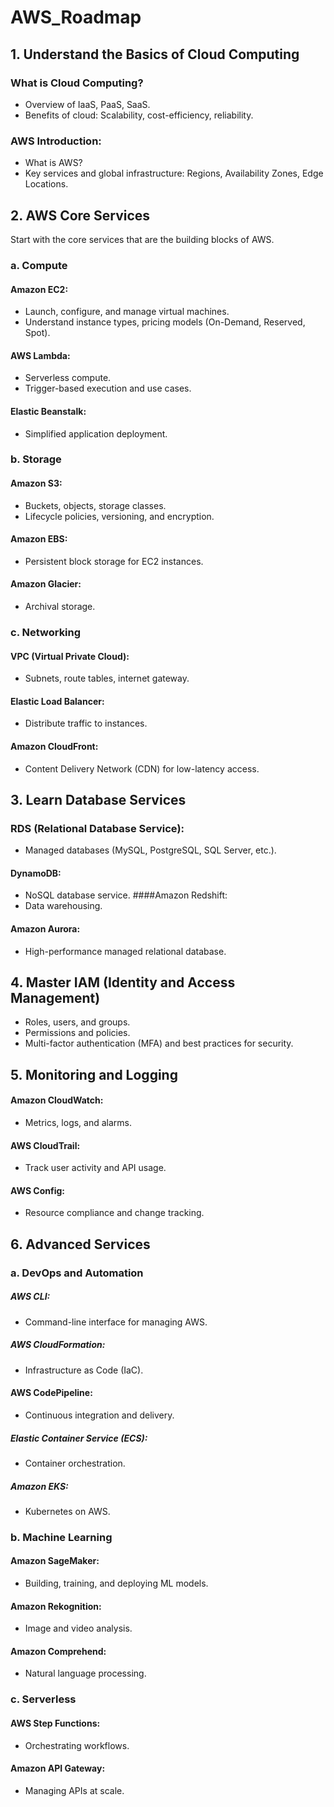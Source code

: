# AWS_Roadmap

## 1. Understand the Basics of Cloud Computing

### What is Cloud Computing?
- Overview of IaaS, PaaS, SaaS.
- Benefits of cloud: Scalability, cost-efficiency, reliability.
### AWS Introduction:
- What is AWS?
- Key services and global infrastructure: Regions, Availability Zones, Edge Locations.

## 2. AWS Core Services
Start with the core services that are the building blocks of AWS.

### a. Compute
#### Amazon EC2:
- Launch, configure, and manage virtual machines.
- Understand instance types, pricing models (On-Demand, Reserved, Spot).
#### AWS Lambda:
- Serverless compute.
- Trigger-based execution and use cases.
#### Elastic Beanstalk:
- Simplified application deployment.
### b. Storage
#### Amazon S3:
- Buckets, objects, storage classes.
- Lifecycle policies, versioning, and encryption.
#### Amazon EBS:
- Persistent block storage for EC2 instances.
#### Amazon Glacier:
- Archival storage.
### c. Networking
#### VPC (Virtual Private Cloud):
- Subnets, route tables, internet gateway.
#### Elastic Load Balancer:
- Distribute traffic to instances.
#### Amazon CloudFront:
- Content Delivery Network (CDN) for low-latency access.
## 3. Learn Database Services
### RDS (Relational Database Service):
- Managed databases (MySQL, PostgreSQL, SQL Server, etc.).
####  DynamoDB:
- NoSQL database service.
####Amazon Redshift:
- Data warehousing.
#### Amazon Aurora:
- High-performance managed relational database.

## 4. Master IAM (Identity and Access Management)
- Roles, users, and groups.
- Permissions and policies.
- Multi-factor authentication (MFA) and best practices for security.

## 5. Monitoring and Logging
#### Amazon CloudWatch:
- Metrics, logs, and alarms.
#### AWS CloudTrail:
- Track user activity and API usage.
#### AWS Config:
- Resource compliance and change tracking.

## 6. Advanced Services
### a. DevOps and Automation
##### AWS CLI:
- Command-line interface for managing AWS.
##### AWS CloudFormation:
- Infrastructure as Code (IaC).
#### AWS CodePipeline:
- Continuous integration and delivery.
##### Elastic Container Service (ECS):
- Container orchestration.
##### Amazon EKS:
- Kubernetes on AWS.
### b. Machine Learning
#### Amazon SageMaker:
- Building, training, and deploying ML models.
#### Amazon Rekognition:
- Image and video analysis.
#### Amazon Comprehend:
- Natural language processing.
### c. Serverless
#### AWS Step Functions:
- Orchestrating workflows.
#### Amazon API Gateway:
- Managing APIs at scale.

